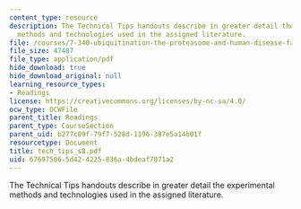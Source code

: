 ```yaml
---
content_type: resource
description: The Technical Tips handouts describe in greater detail the experimental
  methods and technologies used in the assigned literature.
file: /courses/7-340-ubiquitination-the-proteasome-and-human-disease-fall-2004/676975065d424225836a4bdeaf7071a2_tech_tips_s8.pdf
file_size: 47487
file_type: application/pdf
hide_download: true
hide_download_original: null
learning_resource_types:
- Readings
license: https://creativecommons.org/licenses/by-nc-sa/4.0/
ocw_type: OCWFile
parent_title: Readings
parent_type: CourseSection
parent_uid: b277c09f-79f7-528d-1196-387e5a14b01f
resourcetype: Document
title: tech_tips_s8.pdf
uid: 67697506-5d42-4225-836a-4bdeaf7071a2
---
```

The Technical Tips handouts describe in greater detail the experimental methods and technologies used in the assigned literature.